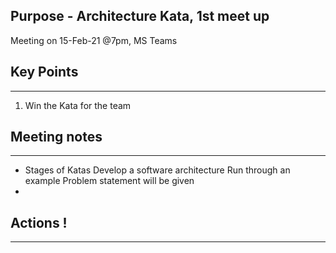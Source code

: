 ## Purpose - Architecture Kata, 1st meet up 
Meeting on  15-Feb-21 @7pm, MS Teams

## Key Points
________________________________________
1. Win the Kata for the team 

## Meeting notes
________________________________________
* Stages of Katas
    Develop a software architecture
    Run through an example 
    Problem statement will be given
* 

## Actions !
________________________________________

